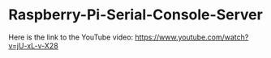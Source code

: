 # Raspberry-Pi-Serial-Console-Server

Here is the link to the YouTube video: https://www.youtube.com/watch?v=jU-xL-v-X28
